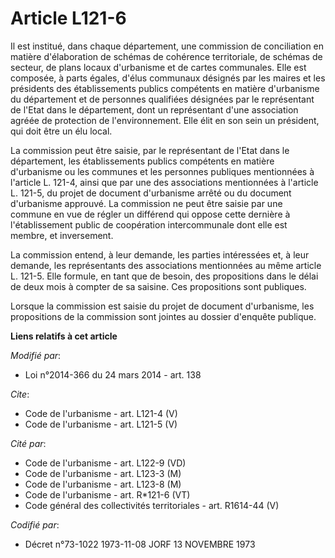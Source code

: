 # Article L121-6

Il est institué, dans chaque département, une commission de conciliation en matière d'élaboration de schémas de cohérence
territoriale, de schémas de secteur, de plans locaux d'urbanisme et de cartes communales. Elle est composée, à parts égales,
d'élus communaux désignés par les maires et les présidents des établissements publics compétents en matière d'urbanisme du
département et de personnes qualifiées désignées par le représentant de l'Etat dans le département, dont un représentant
d'une association agréée de protection de l'environnement. Elle élit en son sein un président, qui doit être un élu local. 

La commission peut être saisie, par le représentant de l'Etat dans le département, les établissements publics compétents en
matière d'urbanisme ou les communes et les personnes publiques mentionnées à l'article L. 121-4, ainsi que par une des
associations mentionnées à l'article L. 121-5, du projet de document d'urbanisme arrêté ou du document d'urbanisme approuvé.
La commission ne peut être saisie par une commune en vue de régler un différend qui oppose cette dernière à l'établissement
public de coopération intercommunale dont elle est membre, et inversement. 

La commission entend, à leur demande, les parties intéressées et, à leur demande, les représentants des associations
mentionnées au même article L. 121-5. Elle formule, en tant que de besoin, des propositions dans le délai de deux mois à
compter de sa saisine. Ces propositions sont publiques. 

Lorsque la commission est saisie du projet de document d'urbanisme, les propositions de la commission sont jointes au dossier
d'enquête publique.

**Liens relatifs à cet article**

_Modifié par_:

  - Loi n°2014-366 du 24 mars 2014 - art. 138

_Cite_:

  - Code de l'urbanisme - art. L121-4 (V)
  - Code de l'urbanisme - art. L121-5 (V)

_Cité par_:

  - Code de l'urbanisme - art. L122-9 (VD)
  - Code de l'urbanisme - art. L123-3 (M)
  - Code de l'urbanisme - art. L123-8 (M)
  - Code de l'urbanisme - art. R*121-6 (VT)
  - Code général des collectivités territoriales - art. R1614-44 (V)

_Codifié par_:

  - Décret n°73-1022 1973-11-08 JORF 13 NOVEMBRE 1973
